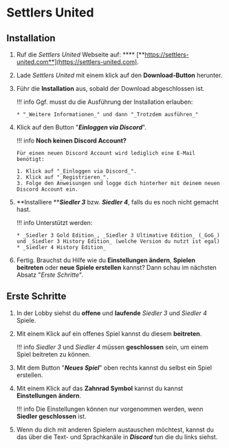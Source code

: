 # Settlers United

## Installation

1.  Ruf die _Settlers United_ Webseite auf: **** [**https://settlers-united.com**](https://settlers-united.com).


2.  Lade _Settlers United_ mit einem klick auf den **Download-Button** herunter.


3.  Führ die **Installation** aus, sobald der Download abgeschlossen ist.

    !!! info
    Ggf. musst du die Ausführung der Installation erlauben:
    
        * "_Weitere Informationen_" und dann "_Trotzdem ausführen_"



4.  Klick auf den Button "_**Einloggen via Discord**_".

    !!! info
    **Noch keinen Discord Account?**
    
        Für einen neuen Discord Account wird lediglich eine E-Mail benötigt:
    
        1. Klick auf "_Einloggen via Discord_".
        2. Klick auf "_Registrieren_".
        3. Folge den Anweisungen und logge dich hinterher mit deinem neuen Discord Account ein.



5.  **Installiere **_**Siedler 3**_ bzw. _**Siedler 4**_, falls du es noch nicht gemacht hast.

    !!! info
    Unterstützt werden:
    
        * _Siedler 3 Gold Edition_, _Siedler 3 Ultimative Edition_ (_GoG_) und _Siedler 3 History Edition_ (welche Version du nutzt ist egal)
        * _Siedler 4 History Edition_



6. Fertig. Brauchst du Hilfe wie du **Einstellungen ändern**, **Spielen beitreten** oder **neue Spiele erstellen** kannst? Dann schau im nächsten Absatz "_Erste Schritte_".

## Erste Schritte

1. In der Lobby siehst du **offene** und **laufende** _Siedler 3_ und _Siedler 4_ Spiele.&#x20;
2.  Mit einem Klick auf ein offenes Spiel kannst du diesem **beitreten**.

    !!! info
    _Siedler 3_ und _Siedler 4_ müssen **geschlossen** sein, um einem Spiel beitreten zu können.



3. Mit dem Button "_**Neues Spiel**_" oben rechts kannst du selbst ein Spiel erstellen.
4.  Mit einem Klick auf das **Zahnrad Symbol** kannst du kannst **Einstellungen** **ändern**.

    !!! info
    Die Einstellungen können nur vorgenommen werden, wenn **Siedler geschlossen** ist.



5. Wenn du dich mit anderen Spielern austauschen möchtest, kannst du das über die Text- und Sprachkanäle in _**Discord**_ tun die du links siehst.
